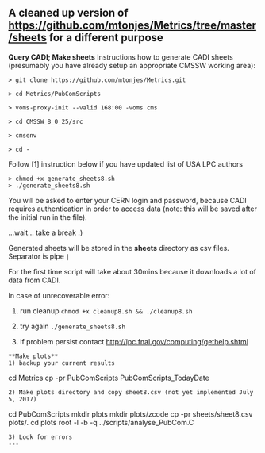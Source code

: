 **A cleaned up version of https://github.com/mtonjes/Metrics/tree/master/sheets for a different purpose**
---
**Query CADI; Make sheets**
Instructions how to generate CADI sheets (presumably you have already setup an appropriate CMSSW working area):

```
> git clone https://github.com/mtonjes/Metrics.git

> cd Metrics/PubComScripts

> voms-proxy-init --valid 168:00 -voms cms

> cd CMSSW_8_0_25/src

> cmsenv

> cd -

```
Follow [1] instruction below if you have updated list of USA LPC authors 
```
> chmod +x generate_sheets8.sh
> ./generate_sheets8.sh
```


You will be asked to enter your CERN login and password, because CADI requires authentication in order to access data (note: this will be saved after the initial run in the file).

...wait... take a break :)

Generated sheets will be stored in the **sheets** directory as csv files. Separator is pipe `|`

For the first time script will take about 30mins because it downloads a lot of data from CADI.

In case of unrecoverable error:

1. run cleanup `chmod +x cleanup8.sh && ./cleanup8.sh`

2. try again `./generate_sheets8.sh`

3. if problem persist contact http://lpc.fnal.gov/computing/gethelp.shtml
```
**Make plots**
1) backup your current results
```
cd Metrics
cp -pr PubComScripts PubComScripts_TodayDate
```
2) Make plots directory and copy sheet8.csv (not yet implemented July 5, 2017)
```
cd PubComScripts
mkdir plots
mkdir plots/zcode
cp -pr sheets/sheet8.csv plots/.
cd plots
root -l -b -q ../scripts/analyse_PubCom.C 
```
3) Look for errors
---

